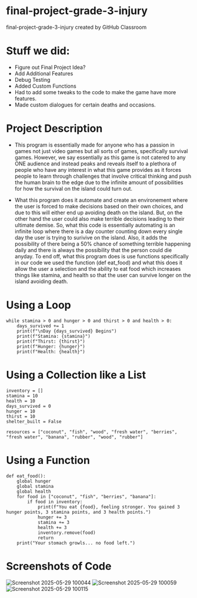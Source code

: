 # final-project-grade-3-injury
final-project-grade-3-injury created by GitHub Classroom


# Stuff we did:
 - Figure out Final Project Idea?
 - Add Additional Features
 - Debug Testing
 - Added Custom Functions
 - Had to add some tweaks to the code to make the game have more features.
 - Made custom dialogues for certain deaths and occasions.
# Project Description
- This program is essentially made for anyone who has a passion in games not just video games but all sorts of games, specifically survival games. However, we say essentially as this game is not catered to any ONE audience and instead peaks and reveals itself to a plethora of people who have any interest in what this game provides as it forces people to learn through challenges that involve critical thinking and push the human brain to the edge due to the infinite amount of possibilities for how the survival on the island could turn out.

- What this program does it automate and create an environement where the user is forced to make decisions based on their own choices, and due to this will either end up avoiding death on the island. But, on the other hand the user could also make terrible decisions leading to their ultimate demise. So, what this code is essentially automating is an infinite loop where there is a day counter counting down every single day the user is trying to surivive on the island. Also, it adds the possibility of there being a 50% chance of something terrible happening daily and there is always the possibility that the person could die anyday. To end off, what this program does is use functions specifically in our code we used the function (def eat_food) and what this does it allow the user a selection and the ability to eat food which increases things like stamina, and health so that the user can survive longer on the island avoiding death.

  
# Using a Loop
```
while stamina > 0 and hunger > 0 and thirst > 0 and health > 0:
    days_survived += 1
    print(f"\nDay {days_survived} Begins")
    print(f"Stamina: {stamina}")
    print(f"Thirst: {thirst}")
    print(f"Hunger: {hunger}")
    print(f"Health: {health}")
```
# Using a Collection like a List
```
inventory = []
stamina = 10
health = 10
days_survived = 0
hunger = 10
thirst = 10
shelter_built = False

resources = ["coconut", "fish", "wood", "fresh water", "berries", "fresh water", "banana", "rubber", "wood", "rubber"]
```
# Using a Function
```
def eat_food():
    global hunger
    global stamina
    global health
    for food in ["coconut", "fish", "berries", "banana"]:
        if food in inventory:
            print(f"You eat {food}, feeling stronger. You gained 3 hunger points, 3 stamina points, and 3 health points.")
            hunger += 3
            stamina += 3
            health += 3
            inventory.remove(food)
            return
    print("Your stomach growls... no food left.")
```

# Screenshots of Code
![Screenshot 2025-05-29 100044](https://github.com/user-attachments/assets/b1680bd2-7477-490b-91f7-48ff56e44d9b)
![Screenshot 2025-05-29 100059](https://github.com/user-attachments/assets/6747038d-5f34-4253-bf11-10f99b1a439b)
![Screenshot 2025-05-29 100115](https://github.com/user-attachments/assets/8f8f1021-ee3e-4276-ab0b-5205094e83ac)




